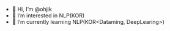 - 👋 Hi, I’m @ohjik
- 👀 I’m interested in NLP(KOR)
- 🌱 I’m currently learning NLP(KOR<Dataming, DeepLearing>)

<!---
ohjik/ohjik is a ✨ special ✨ repository because its `README.md` (this file) appears on your GitHub profile.
You can click the Preview link to take a look at your changes.
--->
